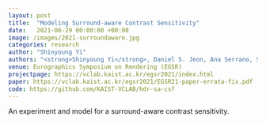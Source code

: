 ```yaml
---
layout: post
title:  "Modeling Surround-aware Contrast Sensitivity"
date:   2021-06-29 00:00:00 +00:00
image: /images/2021-surroundaware.jpg
categories: research
author: "Shinyoung Yi"
authors: "<strong>Shinyoung Yi</strong>, Daniel S. Jeon, Ana Serrano, Se-Yoon Jeong, Hui-Yong Kim, Diego Gutierrez, Min H. Kim"
venue: Eurographics Symposium on Rendering (EGSR)
projectpage: https://vclab.kaist.ac.kr/egsr2021/index.html
paper: https://vclab.kaist.ac.kr/egsr2021/EGSR21-paper-errata-fix.pdf
code: https://github.com/KAIST-VCLAB/hdr-sa-csf
---
```

An experiment and model for a surround-aware contrast sensitivity.